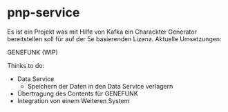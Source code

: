 # pnp-service

Es ist ein Projekt was mit Hilfe von Kafka ein Charackter Generator bereitstellen soll für auf der 5e basierenden
Lizenz.
Aktuelle Umsetzungen:

GENEFUNK (WIP)

Thinks to do:

- Data Service
    - Speichern der Daten in den Data Service verlagern
- Übertragung des Contents für GENEFUNK
- Integration von einem Weiteren System
